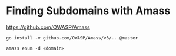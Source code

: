 # Finding Subdomains with Amass

https://github.com/OWASP/Amass

```
go install -v github.com/OWASP/Amass/v3/...@master
```

```
amass enum -d <domain>
```
